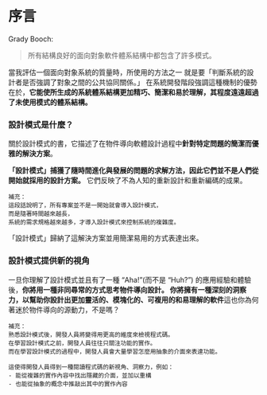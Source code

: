 # 序言

Grady Booch:

> 所有結構良好的面向對象軟件體系結構中都包含了許多模式。

當我評估一個面向對象系統的質量時，所使用的方法之一
就是要「判斷系統的設計者是否強調了對象之間的公共協同關係。」
在系統開發階段強調這種機制的優勢在於，**它能使所生成的系統體系結構更加精巧、簡潔和易於理解，其程度遠遠超過了未使用模式的體系結構。**


### 設計模式是什麼？

關於設計模式的書，它描述了在物件導向軟體設計過程中**針對特定問題的簡潔而優雅的解決方案**。

**「設計模式」捕獲了隨時間進化與發展的問題的求解方法，因此它們並不是人們從開始就採用的設計方案。**
它們反映了不為人知的重新設計和重新編碼的成果。

```
補充：
這段話說明了，所有專案並不是一開始就會導入設計模式，
而是隨著時間越來越長，
系統的需求規格越來越多，才導入設計模式來控制系統的複雜度。
```

「設計模式」歸納了這解決方案並用簡潔易用的方式表達出來。

### 設計模式提供新的視角
一旦你理解了設計模式並且有了一種 “Aha!”(而不是 “Huh?”) 的應用經驗和體驗後，**你將用一種非同尋常的方式思考物件導向設計。
你將擁有一種深刻的洞察力，以幫助你設計出更加靈活的、模塊化的、可複用的和易理解的軟件**這也你為何著迷於物件導向的源動力，不是嗎？

```
補充：
熟悉設計模式後，開發人員將變得用更高的維度來檢視程式碼。
在學習設計模式之前，開發人員往往只關注功能的實作。
而在學習設計模式的過程中，開發人員會大量學習怎麼用抽象的介面來表達功能。

這使得開發人員得到一種閱讀程式碼的新視角、洞察力，例如：
- 能從複雜的實作內容中找出隱藏的介面，並加以重構
- 也能從抽象的概念中推敲出其中的實作內容
```

